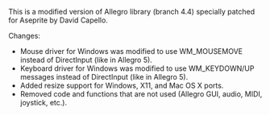 This is a modified version of Allegro library (branch 4.4)
specially patched for Aseprite by David Capello.

Changes:

* Mouse driver for Windows was modified to use WM_MOUSEMOVE instead of
  DirectInput (like in Allegro 5).
* Keyboard driver for Windows was modified to use WM_KEYDOWN/UP messages
  instead of DirectInput (like in Allegro 5).
* Added resize support for Windows, X11, and Mac OS X ports.
* Removed code and functions that are not used (Allegro GUI,
  audio, MIDI, joystick, etc.).
